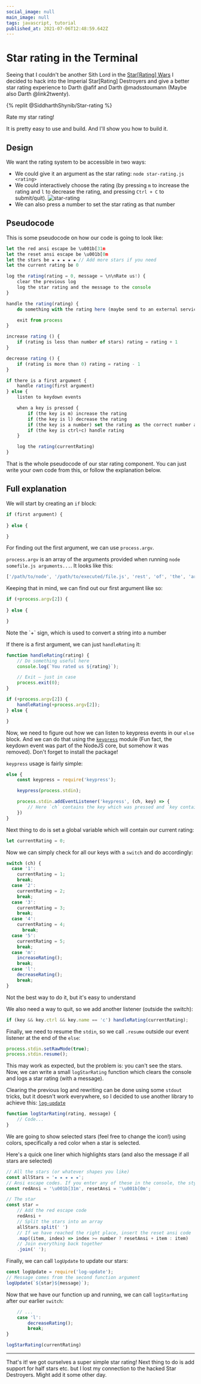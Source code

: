 ```yaml
---
social_image: null
main_image: null
tags: javascript, tutorial
published_at: 2021-07-06T12:48:59.642Z
---
```


# Star rating in the Terminal

Seeing that I couldn't be another Sith Lord in the [Star[Rating] Wars](https://dev.to/inhuofficial/star-rating-wars-the-madsafif-menice-an-even-better-star-rating-system-and-a-comparison-3pg5) I decided to hack into the Imperial Star[Rating] Destroyers and give a better star rating experience to Darth @afif and Darth @madsstoumann (Maybe also Darth @link2twenty).



{% replit @SiddharthShynib/Star-rating %}
<figcaption>Rate my star rating!</figcaption>

It is pretty easy to use and build. And I'll show you how to build it.

## Design

We want the rating system to be accessible in two ways:
- We could give it an argument as the star rating: `node star-rating.js <rating>`
- We could interactively choose the rating (by pressing `m` to increase the rating and `l` to decrease the rating, and pressing `Ctrl + C` to submit/quit).
  ![star-rating](https://dev-to-uploads.s3.amazonaws.com/uploads/articles/gky46510t42a3ijonsbz.gif) 
- We can also press a number to set the star rating as that number

## Pseudocode

This is some pseudocode on how our code is going to look like:

```js
let the red ansi escape be \u001b[31m
let the reset ansi escape be \u001b[0m
let the stars be ★ ★ ★ ★ ★ // Add more stars if you need
let the current rating be 0

log the rating(rating = 0, message = \n\nRate us!) {
	clear the previous log
	log the star rating and the message to the console
}

handle the rating(rating) {
	do something with the rating here (maybe send to an external service or something)

	exit from process
}

increase rating () {
	if (rating is less than number of stars) rating = rating + 1
}

decrease rating () {
	if (rating is more than 0) rating = rating - 1
}

if there is a first argument {
	handle rating(first argument)
} else {
	listen to keydown events

	when a key is pressed {
		if (the key is m) increase the rating
		if (the key is l) decrease the rating
		if (the key is a number) set the rating as the correct number and render again
		if (the key is ctrl+c) handle rating
	}

	log the rating(currentRating)
}
```

That is the whole pseudocode of our star rating component. You can just write your own code from this, or follow the explanation below.

## Full explanation

We will start by creating an `if` block:

```js
if (first argument) {
	
} else {

}
```

For finding out the first argument, we can use `process.argv`.

`process.argv` is an array of the arguments provided when running `node somefile.js arguments...`. It looks like this:

```js
['/path/to/node', '/path/to/executed/file.js', 'rest', 'of', 'the', 'arguments']
```

Keeping that in mind, we can find out our first argument like so:

```js
if (+process.argv[2]) {
	
} else {

}
```
<figcaption>Note the `+` sign, which is used to convert a string into a number</figcaption>

If there is a first argument, we can just `handleRating` it:

```js
function handleRating(rating) {
	// Do something useful here
	console.log(`You rated us ${rating}`);

	// Exit – just in case
	process.exit(0);
}

if (+process.argv[2]) {
	handleRating(+process.argv[2]);
} else {

}
```

Now, we need to figure out how we can listen to keypress events in our `else` block. And we can do that using the [`keypress`](https://npm.im/keypress) module (Fun fact, the keydown event was part of the NodeJS core, but somehow it was removed). Don't forget to install the package!

`keypress` usage is fairly simple:

```js
else {
	const keypress = require('keypress');

	keypress(process.stdin);

	process.stdin.addEventListener('keypress', (ch, key) => {
		// Here `ch` contains the key which was pressed and `key contains more data on the pressed key`
	})
}
```

Next thing to do is set a global variable which will contain our current rating:

```js
let currentRating = 0;
```

Now we can simply check for all our keys with a `switch` and do accordingly:

```js
switch (ch) {
  case '1': 
    currentRating = 1;
    break;
  case '2': 
    currentRating = 2;
    break;
  case '3': 
    currentRating = 3;
    break;
  case '4': 
    currentRating = 4;
      break;
  case '5': 
    currentRating = 5;
    break;
  case 'm':
    increaseRating();
    break;
  case 'l':
    decreaseRating();
    break;
}
```
<figcaption>Not the best way to do it, but it's easy to understand</figcaption>

We also need a way to quit, so we add another listener (outside the switch):

```js
if (key && key.ctrl && key.name == 'c') handleRating(currentRating);
```

Finally, we need to resume the `stdin`, so we call `.resume` outside our event listener at the end of the `else`:

```js
process.stdin.setRawMode(true);
process.stdin.resume();
```

This may work as expected, but the problem is: you can't see the stars. Now, we can write a small `logStarRating` function which clears the console and logs a star rating (with a message).

Clearing the previous log and rewriting can be done using some `stdout` tricks, but it doesn't work everywhere, so I decided to use another library to achieve this: [`log-update`](https://npm.im/log-update)

```js
function logStarRating(rating, message) {
	// Code...
}
```

We are going to show selected stars (feel free to change the icon!) using colors, specifically a red color when a star is selected.

Here's a quick one liner which highlights stars (and also the message if all stars are selected)

```js
// All the stars (or whatever shapes you like)
const allStars = '★ ★ ★ ★ ★';
// Ansi escape codes. If you enter any of these in the console, the style of the text will change.
const redAnsi = '\u001b[31m', resetAnsi = '\u001b[0m';

// The star
const star = 
	// Add the red escape code
	redAnsi + 
	// Split the stars into an array
	allStars.split(' ')
	// If we have reached the right place, insert the reset ansi code
	.map((item, index) => index >= number ? resetAnsi + item : item)
	// Join everything back together
	.join(' ');
```

Finally, we can call `logUpdate` to update our stars:

```js
const logUpdate = require('log-update');
// Message comes from the second function argument
logUpdate(`${star}${message}`);
```

Now that we have our function up and running, we can call `logStarRating` after our earlier `switch`:

```js
	// ...
	case 'l':
		decreaseRating();
		break;
}

logStarRating(currentRating)
```

--- 

That's it! we got ourselves a super simple star rating! Next thing to do is add support for half stars etc. but I lost my connection to the hacked Star Destroyers. Might add it some other day.